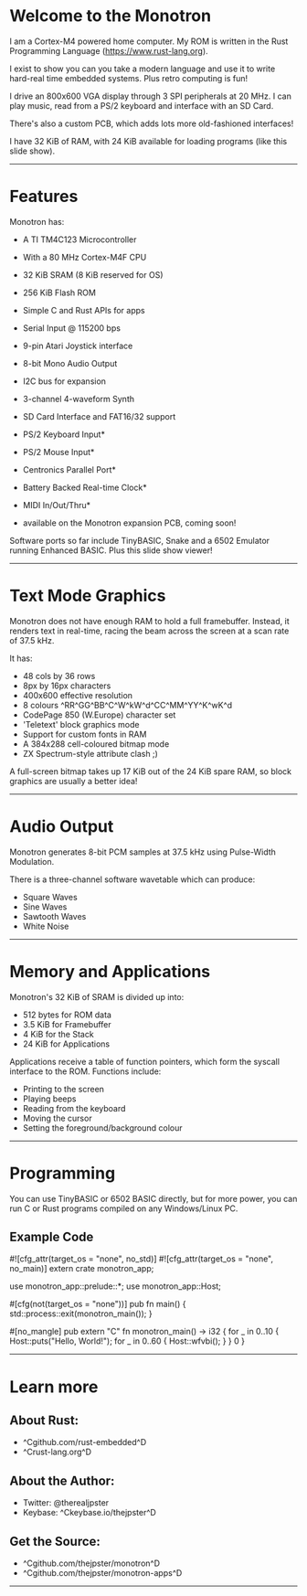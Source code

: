 # Welcome to the Monotron

I am a Cortex-M4 powered home computer. My ROM
is written in the Rust Programming Language
(https://www.rust-lang.org).

I exist to show you can you take a modern
language and use it to write hard-real time
embedded systems. Plus retro computing is fun!

I drive an 800x600 VGA display through 3 SPI
peripherals at 20 MHz. I can play music,
read from a PS/2 keyboard and interface with
an SD Card.

There's also a custom PCB, which adds lots
more old-fashioned interfaces!

I have 32 KiB of RAM, with 24 KiB available
for loading programs (like this slide show).

***
# Features

Monotron has:

* A TI TM4C123 Microcontroller
* With a 80 MHz Cortex-M4F CPU
* 32 KiB SRAM (8 KiB reserved for OS)
* 256 KiB Flash ROM
* Simple C and Rust APIs for apps
* Serial Input @ 115200 bps
* 9-pin Atari Joystick interface
* 8-bit Mono Audio Output
* I2C bus for expansion
* 3-channel 4-waveform Synth
* SD Card Interface and FAT16/32 support
* PS/2 Keyboard Input*
* PS/2 Mouse Input*
* Centronics Parallel Port*
* Battery Backed Real-time Clock*
* MIDI In/Out/Thru*

 * available on the Monotron expansion PCB,
   coming soon!

Software ports so far include TinyBASIC, Snake
and a 6502 Emulator running Enhanced BASIC.
Plus this slide show viewer!

***
# Text Mode Graphics

Monotron does not have enough RAM to hold a
full framebuffer. Instead, it renders text
in real-time, racing the beam across the
screen at a scan rate of 37.5 kHz.

It has:

* 48 cols by 36 rows
* 8px by 16px characters
* 400x600 effective resolution
* 8 colours ^RR^GG^BB^C^W^kW^d^CC^MM^YY^K^wK^d
* CodePage 850 (W.Europe) character set
* 'Teletext' block graphics mode
* Support for custom fonts in RAM
* A 384x288 cell-coloured bitmap mode
* ZX Spectrum-style attribute clash ;)

A full-screen bitmap takes up 17 KiB out of
the 24 KiB spare RAM, so block graphics are
usually a better idea!

***
# Audio Output

Monotron generates 8-bit PCM samples at
37.5 kHz using Pulse-Width Modulation.

There is a three-channel software wavetable
which can produce:

* Square Waves
* Sine Waves
* Sawtooth Waves
* White Noise

***
# Memory and Applications

Monotron's 32 KiB of SRAM is divided up into:

* 512 bytes for ROM data
* 3.5 KiB for Framebuffer
* 4 KiB for the Stack
* 24 KiB for Applications

Applications receive a table of function
pointers, which form the syscall interface to
the ROM. Functions include:

* Printing to the screen
* Playing beeps
* Reading from the keyboard
* Moving the cursor
* Setting the foreground/background colour

***
# Programming

You can use TinyBASIC or 6502 BASIC directly,
but for more power, you can run C or Rust
programs compiled on any Windows/Linux PC.

## Example Code

   #![cfg_attr(target_os = "none", no_std)]
   #![cfg_attr(target_os = "none", no_main)]
   extern crate monotron_app;

   use monotron_app::prelude::*;
   use monotron_app::Host;

   #[cfg(not(target_os = "none"))]
   pub fn main() {
       std::process::exit(monotron_main());
   }

   #[no_mangle]
   pub extern "C" fn monotron_main() -> i32 {
      for _ in 0..10 {
         Host::puts("Hello, World!");
         for _ in 0..60 {
            Host::wfvbi();
         }
      }
      0
   }

***
# Learn more

## About Rust:
* ^Cgithub.com/rust-embedded^D
* ^Crust-lang.org^D

## About the Author:
* Twitter: @therealjpster
* Keybase: ^Ckeybase.io/thejpster^D

## Get the Source:
* ^Cgithub.com/thejpster/monotron^D
* ^Cgithub.com/thejpster/monotron-apps^D

***
